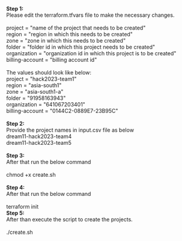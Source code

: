 <b>Step 1:</b><br />
Please edit the terraform.tfvars file to make the necessary changes.<br />
<br />
project			= "name of the project that needs to be created"<br />
region			= "region in which this needs to be created"<br />
zone			= "zone in which this needs to be created"<br />
folder			= "folder id in which this project needs to be created"<br />
organization	= "organization id in which this project is to be created"<br />
billing-account	= "billing account id"<br />
<br />
The values should look like below:
<br />
project			= "hack2023-team1"<br />
region			= "asia-south1"<br />
zone			= "asia-south1-a"<br />
folder			= "91958163943"<br />
organization	= "641067203401"<br />
billing-account	= "0144C2-0889E7-23B95C"<br />
<br />
<b>Step 2:</b><br />
Provide the project names in input.csv file as below<br />
dream11-hack2023-team4<br />
dream11-hack2023-team5<br />
<br />
<b>Step 3:</b><br />
After that run the below command<br />
<br />
chmod +x create.sh<br />
<br />
<b>Step 4:</b><br />
After that run the below command<br />
<br />
terraform init
<br />
<b>Step 5:</b><br />
After than execute the script to create the projects.<br />
<br />
./create.sh
